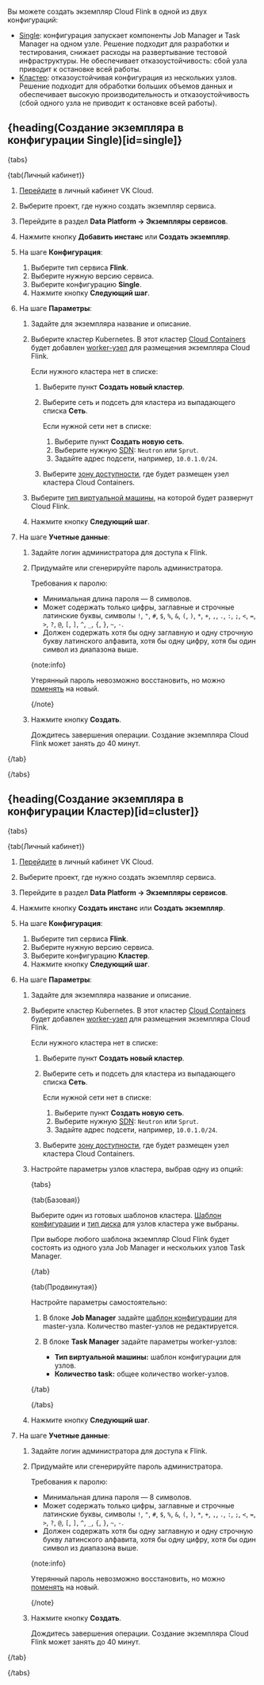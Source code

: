 Вы можете создать экземпляр Cloud Flink в одной из двух конфигураций:

- [Single](#single): конфигурация запускает компоненты Job Manager и Task Manager на одном узле. Решение подходит для разработки и тестирования, снижает расходы на развертывание тестовой инфраструктуры. Не обеспечивает отказоустойчивость: сбой узла приводит к остановке всей работы. 
- [Кластер](#cluster): отказоустойчивая конфигурация из нескольких узлов. Решение подходит для обработки больших объемов данных и обеспечивает высокую производительность и отказоустойчивость (сбой одного узла не приводит к остановке всей работы).

## {heading(Создание экземпляра в конфигурации Single)[id=single]}

{tabs}

{tab(Личный кабинет)}

1. [Перейдите](https://msk.cloud.vk.com/app/) в личный кабинет VK Cloud.
1. Выберите проект, где нужно создать экземпляр сервиса.
1. Перейдите в раздел **Data Platform → Экземпляры сервисов**.
1. Нажмите кнопку **Добавить инстанс** или **Создать экземпляр**.
1. На шаге **Конфигурация**:

   1. Выберите тип сервиса **Flink**.
   1. Выберите нужную версию сервиса.
   1. Выберите конфигурацию **Single**.
   1. Нажмите кнопку **Следующий шаг**.

1. На шаге **Параметры**:

   1. Задайте для экземпляра название и описание.
   1. Выберите кластер Kubernetes. В этот кластер [Cloud Containers](/ru/kubernetes/k8s) будет добавлен [worker-узел](/ru/kubernetes/k8s/concepts/architecture#topologii_klastera) для размещения экземпляра Cloud Flink.

      Если нужного кластера нет в списке:

      1. Выберите пункт **Создать новый кластер**.
      1. Выберите сеть и подсеть для кластера из выпадающего списка **Сеть**.

         Если нужной сети нет в списке:

         1. Выберите пункт **Создать новую сеть**.
         1. Выберите нужную [SDN](/ru/networks/vnet/concepts/sdn): `Neutron` или `Sprut`.
         1. Задайте адрес подсети, например, `10.0.1.0/24`.

      1. Выберите [зону доступности](/ru/start/concepts/architecture#az), где будет размещен узел кластера Cloud Containers.
   1. Выберите [тип виртуальной машины](/ru/computing/iaas/concepts/vm/flavor), на которой будет развернут Cloud Flink.
   1. Нажмите кнопку **Следующий шаг**.

1. На шаге **Учетные данные**:

   1. Задайте логин администратора для доступа к Flink.
   1. Придумайте или сгенерируйте пароль администратора.

      Требования к паролю:

      - Минимальная длина пароля — 8 символов.
      - Может содержать только цифры, заглавные и строчные латинские буквы, символы `!`, `"`, `#`, `$`, `%`, `&`, `(`, `)`, `*`, `+`, `,`, `.`, `:`, `;`, `<`, `=`, `>`, `?`, `@`, `[`, `]`, `^`, `_`, `{`, `}`, `~`, `-`.
      - Должен содержать хотя бы одну заглавную и одну строчную букву латинского алфавита, хотя бы одну цифру, хотя бы один символ из диапазона выше.

      {note:info}

      Утерянный пароль невозможно восстановить, но можно [поменять](../manage#change_password) на новый.

      {/note}

   1. Нажмите кнопку **Создать**.

      Дождитесь завершения операции. Создание экземпляра Cloud Flink может занять до 40 минут.

{/tab}

{/tabs}

## {heading(Создание экземпляра в конфигурации Кластер)[id=cluster]}

{tabs}

{tab(Личный кабинет)}

1. [Перейдите](https://msk.cloud.vk.com/app/) в личный кабинет VK Cloud.
1. Выберите проект, где нужно создать экземпляр сервиса.
1. Перейдите в раздел **Data Platform → Экземпляры сервисов**.
1. Нажмите кнопку **Создать инстанс** или **Создать экземпляр**.
1. На шаге **Конфигурация**:

   1. Выберите тип сервиса **Flink**.
   1. Выберите нужную версию сервиса.
   1. Выберите конфигурацию **Кластер**.
   1. Нажмите кнопку **Следующий шаг**.

1. На шаге **Параметры**:

   1. Задайте для экземпляра название и описание.
   1. Выберите кластер Kubernetes. В этот кластер [Cloud Containers](/ru/kubernetes/k8s) будет добавлен [worker-узел](/ru/kubernetes/k8s/concepts/architecture#topologii_klastera) для размещения экземпляра Cloud Flink.

      Если нужного кластера нет в списке:

      1. Выберите пункт **Создать новый кластер**.
      1. Выберите сеть и подсеть для кластера из выпадающего списка **Сеть**.

         Если нужной сети нет в списке:

         1. Выберите пункт **Создать новую сеть**.
         1. Выберите нужную [SDN](/ru/networks/vnet/concepts/sdn): `Neutron` или `Sprut`.
         1. Задайте адрес подсети, например, `10.0.1.0/24`.

      1. Выберите [зону доступности](/ru/start/concepts/architecture#az), где будет размещен узел кластера Cloud Containers.
   1. Настройте параметры узлов кластера, выбрав одну из опций:

      {tabs}
      
      {tab(Базовая)}
            
      Выберите один из готовых шаблонов кластера. [Шаблон конфигурации](/ru/computing/iaas/concepts/vm/flavor) и [тип диска](/ru/computing/iaas/concepts/data-storage/disk-types#disk_types) для узлов кластера уже выбраны.

      При выборе любого шаблона экземпляр Cloud Flink будет состоять из одного узла Job Manager и нескольких узлов Task Manager.

      {/tab}
      
      {tab(Продвинутая)}
      
      Настройте параметры самостоятельно:

      1. В блоке **Job Manager** задайте [шаблон конфигурации](/ru/computing/iaas/concepts/vm/flavor) для master-узла. Количество master-узлов не редактируется.
      1. В блоке **Task Manager** задайте параметры worker-узлов:

         - **Тип виртуальной машины:** шаблон конфигурации для узлов.
         - **Количество task:** общее количество worker-узлов.

      {/tab}
      
      {/tabs}

   1. Нажмите кнопку **Следующий шаг**.

1. На шаге **Учетные данные**:

   1. Задайте логин администратора для доступа к Flink.
   1. Придумайте или сгенерируйте пароль администратора.

      Требования к паролю:

      - Минимальная длина пароля — 8 символов.
      - Может содержать только цифры, заглавные и строчные латинские буквы, символы `!`, `"`, `#`, `$`, `%`, `&`, `(`, `)`, `*`, `+`, `,`, `.`, `:`, `;`, `<`, `=`, `>`, `?`, `@`, `[`, `]`, `^`, `_`, `{`, `}`, `~`, `-`.
      - Должен содержать хотя бы одну заглавную и одну строчную букву латинского алфавита, хотя бы одну цифру, хотя бы один символ из диапазона выше.

      {note:info}

      Утерянный пароль невозможно восстановить, но можно [поменять](../manage#change_password) на новый.

      {/note}

   1. Нажмите кнопку **Создать**.

      Дождитесь завершения операции. Создание экземпляра Cloud Flink может занять до 40 минут.

{/tab}

{/tabs}
